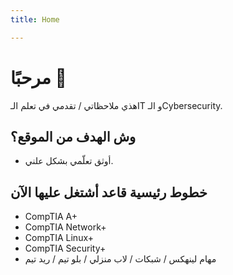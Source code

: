 ```yaml
---
title: Home

---
```


# مرحبًا 👋

هذي ملاحظاتي / تقدمي في تعلم الـIT و الـCybersecurity.

## وش الهدف من الموقع؟
- أوثق تعلّمي بشكل علني.


## خطوط رئيسية قاعد أشتغل عليها الآن
- CompTIA A+
- CompTIA Network+
- CompTIA Linux+
- CompTIA Security+
- مهام لينهكس / شبكات / لاب منزلي / بلو تيم / ريد تيم


